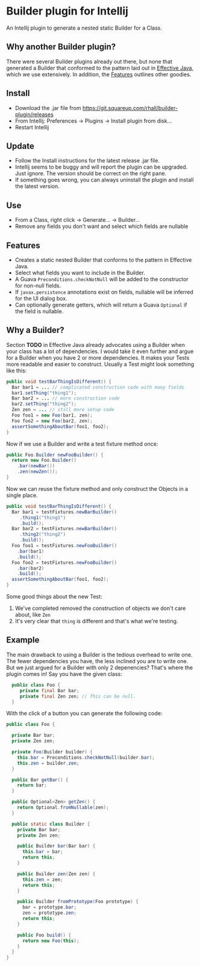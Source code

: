 Builder plugin for Intellij
================
An Intellij plugin to generate a nested static Builder for a Class.

Why another Builder plugin?
---------------------------
There were several Builder plugins already out there, but none that generated a Builder that conformed to the pattern
laid out in [Effective Java](https://www.google.com/search?q=effective+java), which we use extensively.  In addition,
the [Features](/README.md#features) outlines other goodies.

Install
-------
* Download the .jar file from https://git.squareup.com/rhall/builder-plugin/releases
* From Intellij: Preferences -> Plugins -> Install plugin from disk...
* Restart Intellij

Update
------
* Follow the Install instructions for the latest release .jar file.
* Intellij seems to be buggy and will report the plugin can be upgraded.  Just ignore.  The version should be correct on the right pane.
* If something goes wrong, you can always uninstall the plugin and install the latest version.

Use
-------
* From a Class, right click -> Generate... -> Builder...
* Remove any fields you don't want and select which fields are nullable

Features
--------
* Creates a static nested Builder that conforms to the pattern in Effective Java.
* Select what fields you want to include in the Builder.
* A Guava <code>Preconditions.checkNotNull</code> will be added to the constructor for non-null fields.
* If <code>javax.persistence</code> annotations exist on fields, nullable will be inferred for the UI dialog box.
* Can optionally generate getters, which will return a Guava <code>Optional</code> if the field is nullable.

Why a Builder?
--------------
Section <b>TODO</b> in Effective Java already advocates using a Builder when your class has a lot of dependencies.
I would take it even further and argue for a Builder when you have 2 or more dependencies.  It makes your Tests more
readable and easier to construct.  Usually a Test might look something like this:

```java
public void testBarThingIsDifferent() {
  Bar bar1 = ... // complicated construction code with many fields
  bar1.setThing("thing1");
  Bar bar2 = ... // more construction code
  bar2.setThing("thing2");
  Zen zen = ... // still more setup code
  Foo foo1 = new Foo(bar1, zen);
  Foo foo2 = new Foo(bar2, zen);
  assertSomethingAboutBar(foo1, foo2);
}
```
Now if we use a Builder and write a test fixture method once:
```java
public Foo.Builder newFooBuilder() {
  return new Foo.Builder()
    .bar(newBar())
    .zen(newZen());
}
```
Now we can reuse the fixture method and only construct the Objects in a single place.
```java
public void testBarThingIsDifferent() {
  Bar bar1 = testFixtures.newBarBuilder()
     .thing1("thing1")
     .build();
  Bar bar2 = testFixtures.newBarBuilder()
     .thing2("thing2")
     .build();
  Foo foo1 = testFixtures.newFooBuilder()
    .bar(bar1)
    .build();
  Foo foo2 = testFixtures.newFooBuilder()
    .bar(bar2)
    .build();
  assertSomethingAboutBar(foo1, foo2);
}
```
Some good things about the new Test:

1.  We've completed removed the construction of objects we don't care about, like <code>Zen</code>
2.  It's very clear that <code>thing</code> is different and that's what we're testing.

Example
-------
The main drawback to using a Builder is the tedious overhead to write one.  The fewer dependencies you have, the less
inclined you are to write one. But we just argued for a Builder with only 2 depenencies?  That's where the plugin comes in!
Say you have the given class:
```java
  public class Foo {
     private final Bar bar;
     private final Zen zen; // This can be null.
  }
```
With the click of a button you can generate the following code:
```java
public class Foo {

  private Bar bar;
  private Zen zen;

  private Foo(Builder builder) {
    this.bar = Preconditions.checkNotNull(builder.bar);
    this.zen = builder.zen;
  }

  public Bar getBar() {
    return bar;
  }

  public Optional<Zen> getZen() {
    return Optional.fromNullable(zen);
  }

  public static class Builder {
    private Bar bar;
    private Zen zen;

    public Builder bar(Bar bar) {
      this.bar = bar;
      return this;
    }

    public Builder zen(Zen zen) {
      this.zen = zen;
      return this;
    }

    public Builder fromPrototype(Foo prototype) {
      bar = prototype.bar;
      zen = prototype.zen;
      return this;
    }

    public Foo build() {
      return new Foo(this);
    }
  }
}
```

